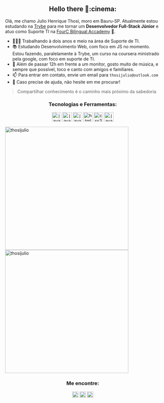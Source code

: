 <h2 align=center>Hello there 👋:cinema:</h2>


Olá, me chamo Julio Henrique Thosi, moro em Bauru-SP. Atualmente estou estudando na [Trybe](https://betrybe.com/) para me tornar um **Desenvolvedor Full-Stack Júnior** e atuo como Suporte TI na [FourC Bilingual Accademy](http://hotsite.escolafourc.com.br/) 🚀.

- 👨🏻‍💻 Trabalhando à dois anos e meio na àrea de Suporte de TI.
- :books: Estudando Desenvolvimento Web, com foco em JS no momento. Estou fazendo, paralelamente à Trybe, um curso na coursera ministrado pela google, com foco em suporte de TI.
- :guitar: Além de passar 12h em frente a um monitor, gosto muito de música, e sempre que possível, toco e canto com amigos e familiares.
- 📫 Para entrar em contato, envie um email para `thosijulio@outlook.com`
- 💬 Caso precise de ajuda, não hesite em me procurar! 
> Compartilhar conhecimento é o caminho mais próximo da sabedoria

<h3 align=center>Tecnologias e Ferramentas:</h3>

<p align="center">
<img src="https://devicons.github.io/devicon/devicon.git/icons/windows8/windows8-original.svg" alt="javascript" width="30" height="30"/>
<img src="https://devicons.github.io/devicon/devicon.git/icons/linux/linux-original.svg" alt="javascript" width="30" height="30"/>
<img src="https://devicons.github.io/devicon/devicon.git/icons/github/github-original.svg" alt="javascript" width="30" height="30"/>
<img src="https://devicons.github.io/devicon/devicon.git/icons/html5/html5-original-wordmark.svg" alt="html5"  width="30" height="30"/>
<img src="https://devicons.github.io/devicon/devicon.git/icons/css3/css3-original-wordmark.svg" alt="css3"  width="30" height="30"/>
 <img src="https://devicons.github.io/devicon/devicon.git/icons/javascript/javascript-original.svg" alt="javascript" width="30" height="30"/>
</p>

<a href="https://github.com/thosijulio">
  <img align="center" width=400 src="https://github-readme-stats.vercel.app/api?username=thosijulio&show_icons=true&theme=dracula" alt="thosijulio" />
</a>
<a href="https://github.com/thosijulio">
  <img align="center" width=400 src="https://github-readme-stats.vercel.app/api/top-langs/?username=thosijulio&layout=compact&theme=dracula" alt="thosijulio" />
</a>

<h3 align=center>Me encontre:</h3>

<p align=center>
<a href="https://www.linkedin.com/in/thosijulio/" target="blank"><img align="center" src="https://cdn.jsdelivr.net/npm/simple-icons@3.0.1/icons/linkedin.svg" alt="thosijulio" height="20" width="20" /></a>
<a href="https://www.github.com/thosijulio/" target="blank"><img align="center" src="https://cdn.jsdelivr.net/npm/simple-icons@3.0.1/icons/github.svg" alt="thosijulio" height="20" width="20" /></a>
<a href="https://www.instagram.com/thosijulio" target="blank"><img align="center" src="https://cdn.jsdelivr.net/npm/simple-icons@3.0.1/icons/instagram.svg" alt="thosijulio" height="20" width="20" /></a>
 </p>
